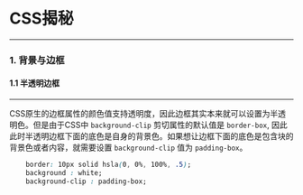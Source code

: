 # CSS揭秘

***

###  1. 背景与边框
#### 1.1  半透明边框
---
CSS原生的边框属性的颜色值支持透明度，因此边框其实本来就可以设置为半透明色。但是由于CSS中 `background-clip` 剪切属性的默认值是 `border-box`, 因此此时半透明边框下面的底色是自身的背景色。如果想让边框下面的底色是包含块的背景色或者内容，就需要设置 `background-clip` 值为 `padding-box`。
```css
	border: 10px solid hsla(0, 0%, 100%, .5);
	background : white;
	background-clip : padding-box;
```